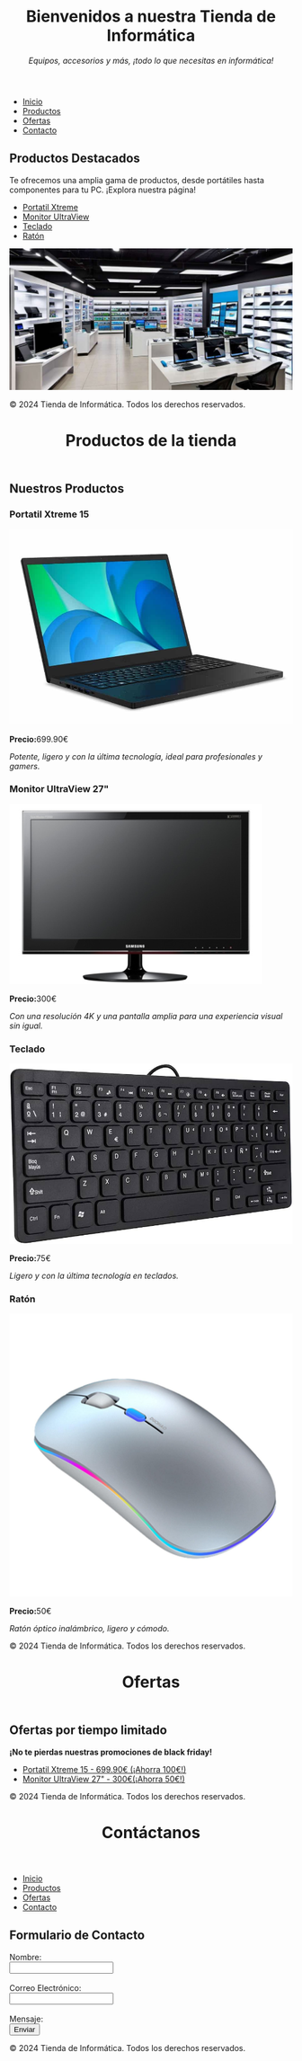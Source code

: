 <!DOCTYPE html>
<html lang="es">
<head>
    <meta charset="UTF-8">
    <meta name="viewport" content="width=device-width, initial-scale=1.0">
</head>
<body>
    <header>
        <h1>Bienvenidos a nuestra Tienda de Informática</h1>
        <p><em>Equipos, accesorios y más, ¡todo lo que necesitas en informática!</em></p>
    </header>
    <nav>
        <ul>
            <li><a href="index.html" title="Página principal">Inicio</a></li>
            <li><a href="productos.html" title="Ver productos">Productos</a></li>
            <li><a href="ofertas.html" title="Ver ofertas">Ofertas</a></li>
            <li><a href="contacto.html" title="Atención al cliente">Contacto</a></li>
        </ul>
    </nav>
    <section>
        <h2>Productos Destacados</h2>
        <p>Te ofrecemos una amplia gama de productos, desde portátiles hasta componentes para tu PC. ¡Explora nuestra página!</p>
        <ul>
            <li><a href="productos.html#portatil" title="Ver portatil Xtreme">Portatil Xtreme</a></li>
            <li><a href="productos.html#monitor" title="Ver monitor UltraView">Monitor UltraView</a></li>
            <li><a href="productos.html#teclado" title="Ver teclado">Teclado</a></li>
            <li><a href="productos.html#ratón" title="Ver ratón">Ratón</a></li>
        </ul>
        <img src="https://github.com/Eli16-12/Tienda-inform-tica/blob/main/imagen89d921aac7337a84da709e90e219e207.jpg" alt="Vista de nuestra tienda" title="Tienda de informática">
    </section>
    <footer>
        <p>&copy; 2024 Tienda de Informática. Todos los derechos reservados.</p>
    </footer>
</body>
</html>

<!DOCTYPE html>
<html lang="es">
<head>
    <meta charset="UTF-8">
    <meta name="viewport" content="width=device-width, initial-scale=1.0">
</head>
<body>
    <header>
        <h1>Productos de la tienda</h1>
    </header>
    <section>
        <h2>Nuestros Productos</h2>
        <article id="portatil">
            <h3>Portatil Xtreme 15</h3>
            <img src="https://github.com/Eli16-12/Tienda-inform-tica/blob/main/modelo-acer-1.jpg" alt="Portatil Xtreme 15" title="Portatil Xtreme 15">
            <p><strong>Precio:</strong>699.90€</p>
            <p><em>Potente, ligero y con la última tecnología, ideal para profesionales y gamers.</em></p>
        </article>
        <article id="monitor">
            <h3>Monitor UltraView 27"</h3>
            <img src="https://github.com/Eli16-12/Tienda-inform-tica/blob/main/450_1000.jpg" alt="Monitor UltraView 27" title="Monitor UltraView 27">
            <p><strong>Precio:</strong>300€</p>
            <p><em>Con una resolución 4K y una pantalla amplia para una experiencia visual sin igual.</em></p>
        </article>
         <article id="teclado">
            <h3>Teclado</h3>
            <img src="https://github.com/Eli16-12/Tienda-inform-tica/blob/main/611g0QNYpQL._AC_UF894%2C1000_QL80_.jpg" alt="Teclado" title="Teclado">
            <p><strong>Precio:</strong>75€</p>
            <p><em>Ligero y con la última tecnología en teclados.</em></p>
        </article>
         <article id="ratón">
            <h3>Ratón</h3>
            <img src="https://github.com/Eli16-12/Tienda-inform-tica/blob/main/51piJTmCqlL.jpg" alt="Ratón" title="Ratón">
            <p><strong>Precio:</strong>50€</p>
            <p><em>Ratón óptico inalámbrico, ligero y cómodo.</em></p>
        </article>
    </section>
    <footer>
        <p>&copy; 2024 Tienda de Informática. Todos los derechos reservados.</p>
    </footer>
</body>
</html>

<!DOCTYPE html>
<html lang="es">
<head>
    <meta charset="UTF-8">
    <meta name="viewport" content="width=device-width, initial-scale=1.0">
</head>
<body>
    <header>
        <h1>Ofertas</h1>
    </header>
    <section>
        <h2>Ofertas por tiempo limitado</h2>
        <p><b>¡No te pierdas nuestras promociones de black friday!</b></p>
        <ul>
            <li><a href="productos.html#portatil" title="Portatil Xtreme en oferta">Portatil Xtreme 15 - 699.90€ (¡Ahorra 100€!)</a></li>
            <li><a href="productos.html#monitor" title="Monitor UltraView 27 en oferta">Monitor UltraView 27" - 300€(¡Ahorra 50€!)</a></li>
        </ul>
    </section>
    <footer>
        <p>&copy; 2024 Tienda de Informática. Todos los derechos reservados.</p>
    </footer>
</body>
</html>

<!DOCTYPE html>
<html lang="es">
<head>
    <meta charset="UTF-8">
    <meta name="viewport" content="width=device-width, initial-scale=1.0">
</head>
<body>
    <header>
        <h1>Contáctanos</h1>
    </header>
    <nav>
        <ul>
            <li><a href="index.html" title="Página principal">Inicio</a></li>
            <li><a href="productos.html" title="Ver productos">Productos</a></li>
            <li><a href="ofertas.html" title="Ver ofertas">Ofertas</a></li>
            <li><a href="contacto.html" title="Atención al cliente">Contacto</a></li>
        </ul>
    </nav>
    <section>
        <h2>Formulario de Contacto</h2>
        <form action="enviar_contacto.php" method="POST">
            <label for="nombre">Nombre:</label><br>
            <input type="text" id="nombre" name="nombre" required><br><br>
            <label for="email">Correo Electrónico:</label><br>
            <input type="email" id="email" name="email" required><br><br>
            <label for="mensaje">Mensaje:</label><br>
            <input type="submit" value="Enviar">
        </form>
    </section>
    <footer>
        <p>&copy; 2024 Tienda de Informática. Todos los derechos reservados.</p>
    </footer>
</body>
</html>

